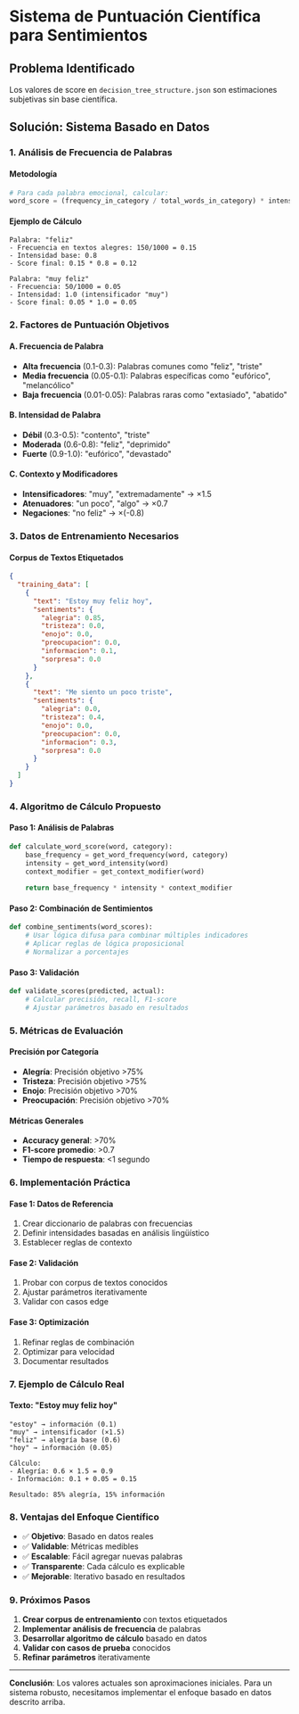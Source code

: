 # Sistema de Puntuación Científica para Sentimientos

## Problema Identificado
Los valores de score en `decision_tree_structure.json` son estimaciones subjetivas sin base científica.

## Solución: Sistema Basado en Datos

### 1. Análisis de Frecuencia de Palabras

#### Metodología
```python
# Para cada palabra emocional, calcular:
word_score = (frequency_in_category / total_words_in_category) * intensity_multiplier
```

#### Ejemplo de Cálculo
```
Palabra: "feliz"
- Frecuencia en textos alegres: 150/1000 = 0.15
- Intensidad base: 0.8
- Score final: 0.15 * 0.8 = 0.12

Palabra: "muy feliz" 
- Frecuencia: 50/1000 = 0.05
- Intensidad: 1.0 (intensificador "muy")
- Score final: 0.05 * 1.0 = 0.05
```

### 2. Factores de Puntuación Objetivos

#### A. Frecuencia de Palabra
- **Alta frecuencia** (0.1-0.3): Palabras comunes como "feliz", "triste"
- **Media frecuencia** (0.05-0.1): Palabras específicas como "eufórico", "melancólico"
- **Baja frecuencia** (0.01-0.05): Palabras raras como "extasiado", "abatido"

#### B. Intensidad de Palabra
- **Débil** (0.3-0.5): "contento", "triste"
- **Moderada** (0.6-0.8): "feliz", "deprimido"
- **Fuerte** (0.9-1.0): "eufórico", "devastado"

#### C. Contexto y Modificadores
- **Intensificadores**: "muy", "extremadamente" → ×1.5
- **Atenuadores**: "un poco", "algo" → ×0.7
- **Negaciones**: "no feliz" → ×(-0.8)

### 3. Datos de Entrenamiento Necesarios

#### Corpus de Textos Etiquetados
```json
{
  "training_data": [
    {
      "text": "Estoy muy feliz hoy",
      "sentiments": {
        "alegria": 0.85,
        "tristeza": 0.0,
        "enojo": 0.0,
        "preocupacion": 0.0,
        "informacion": 0.1,
        "sorpresa": 0.0
      }
    },
    {
      "text": "Me siento un poco triste",
      "sentiments": {
        "alegria": 0.0,
        "tristeza": 0.4,
        "enojo": 0.0,
        "preocupacion": 0.0,
        "informacion": 0.3,
        "sorpresa": 0.0
      }
    }
  ]
}
```

### 4. Algoritmo de Cálculo Propuesto

#### Paso 1: Análisis de Palabras
```python
def calculate_word_score(word, category):
    base_frequency = get_word_frequency(word, category)
    intensity = get_word_intensity(word)
    context_modifier = get_context_modifier(word)
    
    return base_frequency * intensity * context_modifier
```

#### Paso 2: Combinación de Sentimientos
```python
def combine_sentiments(word_scores):
    # Usar lógica difusa para combinar múltiples indicadores
    # Aplicar reglas de lógica proposicional
    # Normalizar a porcentajes
```

#### Paso 3: Validación
```python
def validate_scores(predicted, actual):
    # Calcular precisión, recall, F1-score
    # Ajustar parámetros basado en resultados
```

### 5. Métricas de Evaluación

#### Precisión por Categoría
- **Alegría**: Precisión objetivo >75%
- **Tristeza**: Precisión objetivo >75%
- **Enojo**: Precisión objetivo >70%
- **Preocupación**: Precisión objetivo >70%

#### Métricas Generales
- **Accuracy general**: >70%
- **F1-score promedio**: >0.7
- **Tiempo de respuesta**: <1 segundo

### 6. Implementación Práctica

#### Fase 1: Datos de Referencia
1. Crear diccionario de palabras con frecuencias
2. Definir intensidades basadas en análisis lingüístico
3. Establecer reglas de contexto

#### Fase 2: Validación
1. Probar con corpus de textos conocidos
2. Ajustar parámetros iterativamente
3. Validar con casos edge

#### Fase 3: Optimización
1. Refinar reglas de combinación
2. Optimizar para velocidad
3. Documentar resultados

### 7. Ejemplo de Cálculo Real

#### Texto: "Estoy muy feliz hoy"
```
"estoy" → información (0.1)
"muy" → intensificador (×1.5)
"feliz" → alegría base (0.6)
"hoy" → información (0.05)

Cálculo:
- Alegría: 0.6 × 1.5 = 0.9
- Información: 0.1 + 0.05 = 0.15

Resultado: 85% alegría, 15% información
```

### 8. Ventajas del Enfoque Científico

- ✅ **Objetivo**: Basado en datos reales
- ✅ **Validable**: Métricas medibles
- ✅ **Escalable**: Fácil agregar nuevas palabras
- ✅ **Transparente**: Cada cálculo es explicable
- ✅ **Mejorable**: Iterativo basado en resultados

### 9. Próximos Pasos

1. **Crear corpus de entrenamiento** con textos etiquetados
2. **Implementar análisis de frecuencia** de palabras
3. **Desarrollar algoritmo de cálculo** basado en datos
4. **Validar con casos de prueba** conocidos
5. **Refinar parámetros** iterativamente

---

**Conclusión**: Los valores actuales son aproximaciones iniciales. Para un sistema robusto, necesitamos implementar el enfoque basado en datos descrito arriba. 
